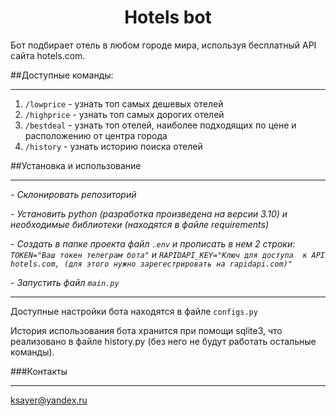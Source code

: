 <h1 align="center">Hotels bot</h1>

Бот подбирает отель в любом городе мира, используя бесплатный API сайта
hotels.com.

##Доступные команды:
___
1. `/lowprice` - узнать топ самых дешевых отелей
2. `/highprice` - узнать топ самых дорогих отелей
3. `/bestdeal` - узнать топ отелей, наиболее подходящих по цене и 
расположению от центра города
4. `/history` - узнать историю поиска отелей


##Установка и использование
___


*- Склонировать репозиторий*

*- Установить python (разработка произведена на версии 3.10) и необходимые 
библиотеки (находятся в файле requirements)*


*- Создать в папке проекта файл `.env` и прописать в нем 2 строки:
`TOKEN="Ваш токен телеграм бота"` и `RAPIDAPI_KEY="Ключ для доступа 
к API hotels.com, (для этого нужно зарегестрировать на rapidapi.com)"`*

*- Запустить файл `main.py`*
___

Доступные настройки бота находятся в файле `configs.py`


История использования бота хранится при помощи sqlite3, что реализовано
в файле history.py (без него не будут работать остальные команды).


###Контакты
___
ksayer@yandex.ru

